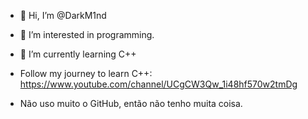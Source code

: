 - 👋 Hi, I’m @DarkM1nd
- 👀 I’m interested in programming.
- 🌱 I’m currently learning C++
- Follow my journey to learn C++: https://www.youtube.com/channel/UCgCW3Qw_1i48hf570w2tmDg

- Não uso muito o GitHub, então não tenho muita coisa.

<!---
VZNURUIM/VZNURUIM is a ✨ special ✨ repository because its `README.md` (this file) appears on your GitHub profile.
You can click the Preview link to take a look at your changes.
--->
